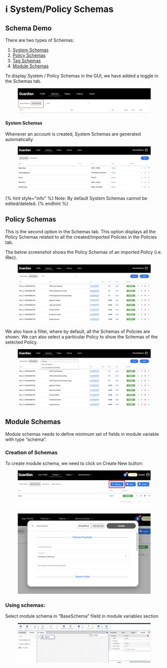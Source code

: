 # ℹ System/Policy Schemas

## Schema Demo

There are two types of Schemas:

1. [System Schemas](system-policy-schemas.md#system-schemas)
2. [Policy Schemas](system-policy-schemas.md#policy-schemas)
3. [Tag Schemas](tag-schema/)
4. [Module Schemas](system-policy-schemas.md#module-schemas)

To display System / Policy Schemas in the GUI, we have added a toggle in the Schemas tab.

<figure><img src="../../../.gitbook/assets/image (37) (1) (1).png" alt=""><figcaption></figcaption></figure>

#### System Schemas

Whenever an account is created, System Schemas are generated automatically.

<figure><img src="../../../.gitbook/assets/image (3) (1) (1) (1) (1).png" alt=""><figcaption></figcaption></figure>

{% hint style="info" %}
Note: By default System Schemas cannot be edited/deleted.
{% endhint %}

## Policy Schemas <a href="#policy-schemas" id="policy-schemas"></a>

This is the second option in the Schemas tab. This option displays all the Policy Schemas related to all the created/imported Policies in the Policies tab.

The below screenshot shows the Policy Schemas of an imported Policy (i.e. iRec).

<figure><img src="../../../.gitbook/assets/image (36) (1) (1).png" alt=""><figcaption></figcaption></figure>

We also have a filter, where by default, all the Schemas of Policies are shown. We can also select a particular Policy to show the Schemas of the selected Policy.

<figure><img src="../../../.gitbook/assets/image (38) (1).png" alt=""><figcaption></figcaption></figure>

## Module Schemas

Module schemas needs to define minimum set of fields in module variable with type “schema”.

### Creation of Schemas

To create module schema, we need to click on Create New button:

<figure><img src="../../../.gitbook/assets/image (224).png" alt=""><figcaption></figcaption></figure>

<figure><img src="../../../.gitbook/assets/image (225).png" alt=""><figcaption></figcaption></figure>

### Using schemas:

Select module schema in “BaseSchema” fileld in module variables section

<figure><img src="../../../.gitbook/assets/image (226).png" alt=""><figcaption></figcaption></figure>
